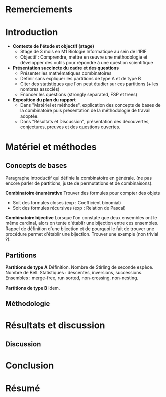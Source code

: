 # Remerciements


# Introduction
-  **Contexte de l'étude et objectif (stage)**
	- Stage de 3 mois en M1 Biologie Informatique au sein de l'IRIF
	- Objectif : Comprendre, mettre en œuvre une méthodologie et développer des outils pour répondre à une question scientifique
- **Présentation succincte du cadre et des questions**
	- Présenter les mathématiques combinatoires
	- Définir sans expliquer les partitions de type A et de type B
	- Citer des statistiques que l'on peut étudier sur ces partitions (+ les nombres associés)
	- Enoncer les questions (strongly separated, FSP et trees)
- **Exposition du plan du rapport**
	- Dans "Matériel et méthodes", explication des concepts de bases de la combinatoire
		puis présentation de la méthodologie de travail adoptée.
	- Dans "Résultats et Discussion", présentation des découvertes, conjectures, preuves et des questions ouvertes.
# Matériel et méthodes
## Concepts de bases
Paragraphe introductif qui définie la combinatoire en générale. (ne pas encore parler de partitions, juste de permutations et de combinaisons).

**Combinatoire énumérative**
Trouver des formules pour compter des objets 
- Soit des formules closes (exp : Coefficient binomial)
- Soit des formules récursives (exp : Relation de Pascal)

**Combinatoire bijective**
Lorsque l'on constate que deux ensembles ont le même cardinal, alors on tente d'établir une bijection entre ces ensembles. Rappel de définition d'une bijection et de pourquoi le fait de trouver une procédure permet d'établir une bijection.
Trouver une exemple (non trivial ?).

## Partitions
**Partitions de type A**
Définition. Nombre de Stirling de seconde espèce. Nombre de Bell.
Statistiques : descentes, inversions, successions.
Ensembles : merge-free, run sorted, non-crossing, non-nesting.

**Partitions de type B**
Idem.

## Méthodologie
# Résultats et discussion



## Discussion


# Conclusion


# Résumé

